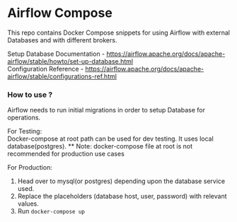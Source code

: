 # Airflow Compose

This repo contains Docker Compose snippets for using Airflow with external Databases and with different brokers.

Setup Database Documentation - https://airflow.apache.org/docs/apache-airflow/stable/howto/set-up-database.html <br/>
Configuration Reference - https://airflow.apache.org/docs/apache-airflow/stable/configurations-ref.html

### How to use ?
Airflow needs to run initial migrations in order to setup Database for operations.

For Testing: <br/>
Docker-compose at root path can be used for dev testing. It uses local database(postgres). 
** Note: docker-compose file at root is not recommended for production use cases

For Production:
1) Head over to mysql(or postgres) depending upon the database service used.
2) Replace the placeholders (database host, user, password) with relevant values.
3) Run ```docker-compose up```
